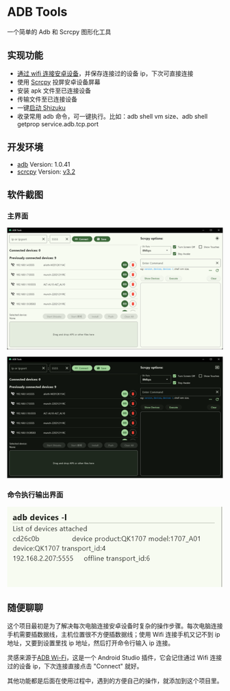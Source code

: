# ADB Tools

一个简单的 Adb 和 Scrcpy 图形化工具

## 实现功能

* [通过 wifi 连接安卓设备](https://developer.android.google.cn/tools/adb?hl=zh_cn#wireless-android11-command-line)，并保存连接过的设备 ip，下次可直接连接
* 使用 [Scrcpy](https://github.com/Genymobile/scrcpy) 投屏安卓设备屏幕
* 安装 apk 文件至已连接设备
* 传输文件至已连接设备
* 一键[启动 Shizuku](https://shizuku.rikka.app/zh-hans/guide/setup/#%E5%90%AF%E5%8A%A8-shizuku-3)
* 收录常用 adb 命令，可一键执行。比如：adb shell vm size、adb shell getprop service.adb.tcp.port

## 开发环境

- [adb](https://developer.android.com/tools/releases/platform-tools) Version: 1.0.41
- [scrcpy](https://github.com/Genymobile/scrcpy) Version: [v3.2](https://github.com/Genymobile/scrcpy/releases/tag/v3.2)

## 软件截图

### 主界面
![img.png](.README_images/mainPage_light.png)

![img.png](.README_images/mainPage_dark.png)

### 命令执行输出界面

![img.png](.README_images/img.png)

## 随便聊聊

这个项目最初是为了解决每次电脑连接安卓设备时复杂的操作步骤。每次电脑连接手机需要插数据线，主机位置很不方便插数据线；使用 Wifi 连接手机又记不到 ip 地址，又要到设置里找 ip 地址，然后打开命令行输入 ip 连接。

灵感来源于[ADB Wi-Fi](https://github.com/y-polek/ADB-Wi-Fi)，这是一个 Android Studio 插件，它会记住通过 Wifi 连接过的设备 ip，下次连接直接点击 "Connect" 就好。

其他功能都是后面在使用过程中，遇到的方便自己的操作，就添加到这个项目里。